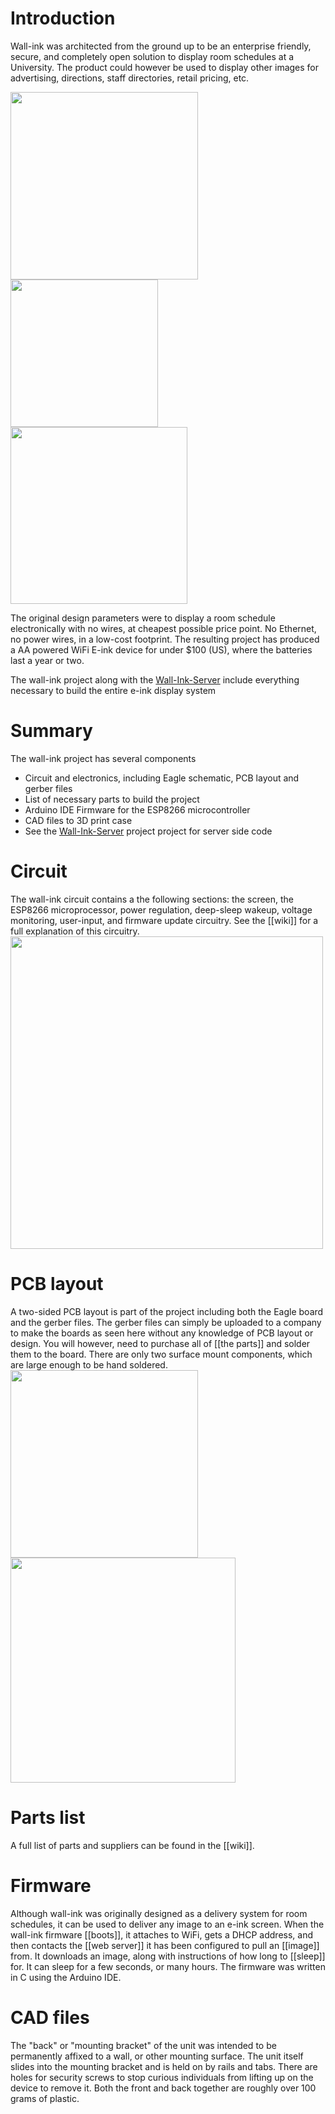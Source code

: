 # Introduction
Wall-ink was architected from the ground up to be an enterprise friendly, secure, and completely open solution to display room schedules at a University.  The product could however be used to display other images for advertising, directions, staff directories, retail pricing, etc.  

<img src="https://i.imgur.com/etozOAa.png" width="300"><img src="https://i.imgur.com/uxgWvmZ.png" width="236"><img src="https://i.imgur.com/bR7Etyk.png" width="283">

The original design parameters were to display a room schedule electronically with no wires, at cheapest possible price point.  No Ethernet, no power wires, in a low-cost footprint.  The resulting project has produced a AA powered WiFi E-ink device for under $100 (US), where the batteries last a year or two.  


The wall-ink project along with the [Wall-Ink-Server](https://github.com/caedm/wall-ink-server) include everything necessary to build the entire e-ink display system 
 
# Summary
The wall-ink project has several components

* Circuit and electronics, including Eagle schematic, PCB layout and gerber files
* List of necessary parts to build the project
* Arduino IDE Firmware for the ESP8266 microcontroller
* CAD files to 3D print case
* See the [Wall-Ink-Server](https://github.com/caedm/wall-ink-server) project project for server side code

# Circuit
The wall-ink circuit contains a the following sections: the screen, the ESP8266 microprocessor, power regulation, deep-sleep wakeup, voltage monitoring, user-input, and firmware update circuitry.  See the [[wiki]] for a full explanation of this circuitry.
<img src="https://i.imgur.com/yiEXq9H.png" width="500">

# PCB layout
A two-sided PCB layout is part of the project including both the Eagle board and the gerber files.  The gerber files can simply be uploaded to a company to make the boards as seen here without any knowledge of PCB layout or design.  You will however, need to purchase all of [[the parts]]  and solder them to the board.  There are only two surface mount components, which are large enough to be hand soldered.
<img src="https://i.imgur.com/uxgWvmZ.png" width="300"><img src="https://i.imgur.com/cEBkq4L.png" width="360">

# Parts list
A full list of parts and suppliers can be found in the [[wiki]].

# Firmware
Although wall-ink was originally designed as a delivery system for room schedules, it can be used to deliver any image to an e-ink screen.  When the wall-ink firmware [[boots]], it attaches to WiFi, gets a DHCP address, and then contacts the [[web server]] it has been configured to pull an [[image]] from.  It downloads an image, along with instructions of how long to [[sleep]] for.  It can sleep for a few seconds, or many hours.  The firmware was written in C using the Arduino IDE.

# CAD files
The "back" or "mounting bracket" of the unit was intended to be permanently affixed to a wall, or other mounting surface.  The unit itself slides into the mounting bracket and is held on by rails and tabs.  There are holes for security screws to stop curious individuals from lifting up on the device to remove it.  Both the front and back together are roughly over 100 grams of plastic.
